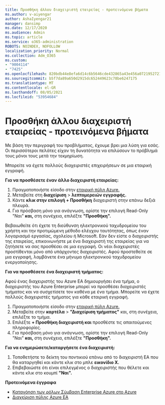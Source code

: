 ```yaml
---
title: Προσθήκη άλλου διαχειριστή εταιρείας - προτεινόμενα βήματα
ms.author: v-aiyengar
author: AshaIyengar21
manager: dansimp
ms.date: 12/17/2020
ms.audience: Admin
ms.topic: article
ms.service: o365-administration
ROBOTS: NOINDEX, NOFOLLOW
localization_priority: Normal
ms.collection: Adm_O365
ms.custom:
- "9004114"
- "7425"
ms.openlocfilehash: 820bdb44e8efa6d14c6b5646cde432865a43e456a07219527218eecd1beb0819
ms.sourcegitcommit: b5f7da89a650d2915dc652449623c78be6247175
ms.translationtype: MT
ms.contentlocale: el-GR
ms.lasthandoff: 08/05/2021
ms.locfileid: "53954684"
---
```

# <a name="add-another-enterprise-administrator---recommended-steps"></a>Προσθήκη άλλου διαχειριστή εταιρείας - προτεινόμενα βήματα

Με βάση την περιγραφή του προβλήματος, έχουμε βρει μια λύση για εσάς. Οι περισσότεροι πελάτες είχαν τη δυνατότητα να επιλύσουν το πρόβλημά τους μόνοι τους μετά την τεκμηρίωση.

Μπορείτε να έχετε πολλούς διαχειριστές επιχειρήσεων σε μια εταιρική εγγραφή.

**Για να προσθέσετε έναν άλλο διαχειριστή εταιρείας:**

1. Πραγματοποιήστε είσοδο στην [εταιρική πύλη Azure.](https://ea.azure.com/)
1. Μεταβείτε στη **διαχείριση**  >  **λεπτομερειών εγγραφής.**
1. Κάντε **κλικ στην επιλογή + Προσθήκη** διαχειριστή στην επάνω δεξιά πλευρά.
1. Για πρόσβαση μόνο για ανάγνωση, ορίστε την επιλογή Read-Only "Ναι" **και,** στη συνέχεια, επιλέξτε **"Προσθήκη".**

Βεβαιωθείτε ότι έχετε τη διεύθυνση ηλεκτρονικού ταχυδρομείου του χρήστη και την προτιμώμενη μέθοδο ελέγχου ταυτότητας, όπως έναν λογαριασμό εργασίας, σχολείου ή Microsoft. Εάν δεν είστε ο διαχειριστής της εταιρείας, επικοινωνήστε με ένα διαχειριστή της εταιρείας για να ζητήσετε να σας προσθέσει σε μια εγγραφή. Οι νέοι διαχειριστές προστίθενται μόνο από υπάρχοντες διαχειριστές. Αφού προστεθείτε σε μια εγγραφή, λαμβάνετε ένα μήνυμα ηλεκτρονικού ταχυδρομείου ενεργοποίησης.

**Για να προσθέσετε ένα διαχειριστή τμήματος:**

Αφού ένας διαχειριστής του Azure EA δημιουργήσει ένα τμήμα, ο διαχειριστής του Azure Enterprise μπορεί να προσθέσει διαχειριστές τμήματος και να συσχετίσετε τον καθένα με ένα τμήμα. Μπορείτε να έχετε πολλούς διαχειριστές τμήματος για κάθε εταιρική εγγραφή.

1. Πραγματοποιήστε είσοδο στην [εταιρική πύλη Azure.](https://ea.azure.com/)
1. Μεταβείτε στην **καρτέλα**  >  **"Διαχείριση τμήματος"** και, στη συνέχεια, επιλέξτε το τμήμα.
1. Επιλέξτε **+ Προσθήκη διαχειριστή και** προσθέστε τις απαιτούμενες πληροφορίες.
1. Για πρόσβαση μόνο για ανάγνωση, ορίστε την επιλογή Read-Only "Ναι" **και,** στη συνέχεια, επιλέξτε **"Προσθήκη".**

**Για να ενημερώσετε/καταργήσετε ένα διαχειριστή:**

1. Τοποθετήστε το δείκτη του ποντικιού επάνω από το διαχειριστή EA που θα καταργηθεί και κάντε κλικ στο μπλε **εικονίδιο X.**
1. Επιβεβαιώστε ότι είναι επιλεγμένος ο διαχειριστής που θέλετε και κάντε κλικ στο κουμπί **"Ναι".**

**Προτεινόμενα έγγραφα**

- [Κατανόηση των ρόλων Σύμβαση Enterprise Azure στο Azure](https://docs.microsoft.com/azure/billing/billing-understand-ea-roles)
- [Διαχείριση πύλης Azure EA](https://docs.microsoft.com/azure/billing/billing-ea-portal-administration)
